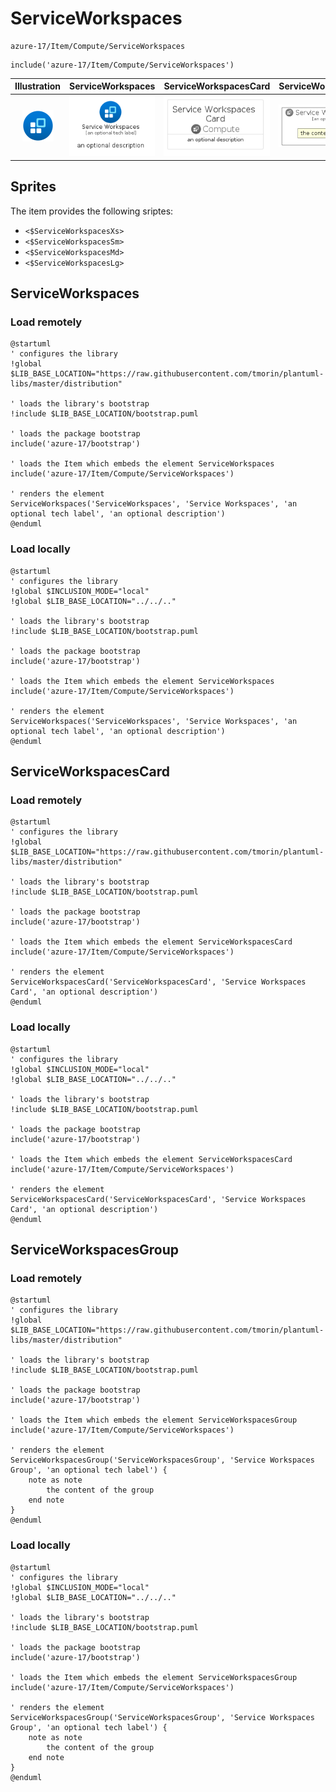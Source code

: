 # ServiceWorkspaces


```text
azure-17/Item/Compute/ServiceWorkspaces
```

```text
include('azure-17/Item/Compute/ServiceWorkspaces')
```



| Illustration | ServiceWorkspaces | ServiceWorkspacesCard | ServiceWorkspacesGroup |
| :---: | :---: | :---: | :---: |
| ![illustration for Illustration](../../../azure-17/Item/Compute/ServiceWorkspaces.png) | ![illustration for ServiceWorkspaces](../../../azure-17/Item/Compute/ServiceWorkspaces.Local.png) | ![illustration for ServiceWorkspacesCard](../../../azure-17/Item/Compute/ServiceWorkspacesCard.Local.png) | ![illustration for ServiceWorkspacesGroup](../../../azure-17/Item/Compute/ServiceWorkspacesGroup.Local.png) |



## Sprites
The item provides the following sriptes:

- `<$ServiceWorkspacesXs>`
- `<$ServiceWorkspacesSm>`
- `<$ServiceWorkspacesMd>`
- `<$ServiceWorkspacesLg>`





## ServiceWorkspaces

### Load remotely
```plantuml
@startuml
' configures the library
!global $LIB_BASE_LOCATION="https://raw.githubusercontent.com/tmorin/plantuml-libs/master/distribution"

' loads the library's bootstrap
!include $LIB_BASE_LOCATION/bootstrap.puml

' loads the package bootstrap
include('azure-17/bootstrap')

' loads the Item which embeds the element ServiceWorkspaces
include('azure-17/Item/Compute/ServiceWorkspaces')

' renders the element
ServiceWorkspaces('ServiceWorkspaces', 'Service Workspaces', 'an optional tech label', 'an optional description')
@enduml
```

### Load locally
```plantuml
@startuml
' configures the library
!global $INCLUSION_MODE="local"
!global $LIB_BASE_LOCATION="../../.."

' loads the library's bootstrap
!include $LIB_BASE_LOCATION/bootstrap.puml

' loads the package bootstrap
include('azure-17/bootstrap')

' loads the Item which embeds the element ServiceWorkspaces
include('azure-17/Item/Compute/ServiceWorkspaces')

' renders the element
ServiceWorkspaces('ServiceWorkspaces', 'Service Workspaces', 'an optional tech label', 'an optional description')
@enduml
```

## ServiceWorkspacesCard

### Load remotely
```plantuml
@startuml
' configures the library
!global $LIB_BASE_LOCATION="https://raw.githubusercontent.com/tmorin/plantuml-libs/master/distribution"

' loads the library's bootstrap
!include $LIB_BASE_LOCATION/bootstrap.puml

' loads the package bootstrap
include('azure-17/bootstrap')

' loads the Item which embeds the element ServiceWorkspacesCard
include('azure-17/Item/Compute/ServiceWorkspaces')

' renders the element
ServiceWorkspacesCard('ServiceWorkspacesCard', 'Service Workspaces Card', 'an optional description')
@enduml
```

### Load locally
```plantuml
@startuml
' configures the library
!global $INCLUSION_MODE="local"
!global $LIB_BASE_LOCATION="../../.."

' loads the library's bootstrap
!include $LIB_BASE_LOCATION/bootstrap.puml

' loads the package bootstrap
include('azure-17/bootstrap')

' loads the Item which embeds the element ServiceWorkspacesCard
include('azure-17/Item/Compute/ServiceWorkspaces')

' renders the element
ServiceWorkspacesCard('ServiceWorkspacesCard', 'Service Workspaces Card', 'an optional description')
@enduml
```

## ServiceWorkspacesGroup

### Load remotely
```plantuml
@startuml
' configures the library
!global $LIB_BASE_LOCATION="https://raw.githubusercontent.com/tmorin/plantuml-libs/master/distribution"

' loads the library's bootstrap
!include $LIB_BASE_LOCATION/bootstrap.puml

' loads the package bootstrap
include('azure-17/bootstrap')

' loads the Item which embeds the element ServiceWorkspacesGroup
include('azure-17/Item/Compute/ServiceWorkspaces')

' renders the element
ServiceWorkspacesGroup('ServiceWorkspacesGroup', 'Service Workspaces Group', 'an optional tech label') {
    note as note
        the content of the group
    end note
}
@enduml
```

### Load locally
```plantuml
@startuml
' configures the library
!global $INCLUSION_MODE="local"
!global $LIB_BASE_LOCATION="../../.."

' loads the library's bootstrap
!include $LIB_BASE_LOCATION/bootstrap.puml

' loads the package bootstrap
include('azure-17/bootstrap')

' loads the Item which embeds the element ServiceWorkspacesGroup
include('azure-17/Item/Compute/ServiceWorkspaces')

' renders the element
ServiceWorkspacesGroup('ServiceWorkspacesGroup', 'Service Workspaces Group', 'an optional tech label') {
    note as note
        the content of the group
    end note
}
@enduml
```

